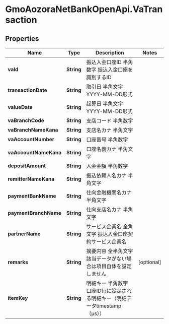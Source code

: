 # GmoAozoraNetBankOpenApi.VaTransaction

## Properties
Name | Type | Description | Notes
------------ | ------------- | ------------- | -------------
**vaId** | **String** | 振込入金口座ID 半角数字 振込入金口座を識別するID  | 
**transactionDate** | **String** | 取引日 半角文字 YYYY-MM-DD形式  | 
**valueDate** | **String** | 起算日 半角文字 YYYY-MM-DD形式  | 
**vaBranchCode** | **String** | 支店コード 半角数字  | 
**vaBranchNameKana** | **String** | 支店名カナ 半角文字  | 
**vaAccountNumber** | **String** | 口座番号 半角数字  | 
**vaAccountNameKana** | **String** | 口座名義カナ 半角文字  | 
**depositAmount** | **String** | 入金金額 半角数字  | 
**remitterNameKana** | **String** | 振込依頼人名カナ 半角文字  | 
**paymentBankName** | **String** | 仕向金融機関名カナ 半角文字  | 
**paymentBranchName** | **String** | 仕向支店名カナ 半角文字  | 
**partnerName** | **String** | サービス企業名 全角文字 振込入金口座契約サービス企業名  | 
**remarks** | **String** | 摘要内容 全半角文字 該当データがない場合は項目自体を設定しません  | [optional] 
**itemKey** | **String** | 明細キー 半角数字 口座ID毎に設定される明細キー（明細データtimestamp（μs）） | 


